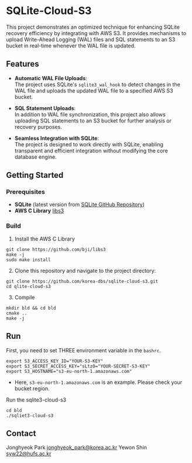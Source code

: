 # SQLite-Cloud-S3


This project demonstrates an optimized technique for enhancing SQLite recovery efficiency by integrating with AWS S3. 
It provides mechanisms to upload Write-Ahead Logging (WAL) files and SQL statements to an S3 bucket in real-time whenever the WAL file is updated. 

## Features

- **Automatic WAL File Uploads**:  
  The project uses SQLite's `sqlite3_wal_hook` to detect changes in the WAL file and uploads the updated WAL file to a specified AWS S3 bucket.
  
- **SQL Statement Uploads**:  
  In addition to WAL file synchronization, this project also allows uploading SQL statements to an S3 bucket for further analysis or recovery purposes.

- **Seamless Integration with SQLite**:  
  The project is designed to work directly with SQLite, enabling transparent and efficient integration without modifying the core database engine.

## Getting Started

### Prerequisites
- **SQLite** (latest version from [SQLite GitHub Repository](https://github.com/sqlite/sqlite))
- **AWS C Library** [libs3](https://github.com/bji/libs3)

### Build
1. Install the AWS C Library
```
git clone https://github.com/bji/libs3
make -j
sudo make install
```

2. Clone this repository and navigate to the project directory:
```
git clone https://github.com/korea-dbs/sqlite-cloud-s3.git
cd qlite-cloud-s3
```

3. Compile
```
mkdir bld && cd bld
cmake ..
make -j
```

## Run

First, you need to set THREE environment variable in the `bashrc`.

```
export S3_ACCESS_KEY_ID="YOUR-S3-KEY"
export S3_SECRET_ACCESS_KEY="sLtzO="YOUR-SECRET-S3-KEY"
export S3_HOSTNAME="s3-eu-north-1.amazonaws.com"
```

- Here, `s3-eu-north-1.amazonaws.com` is an example. Please check your bucket region.


Run the sqlite3-cloud-s3 
```
cd bld
./sqliet3-cloud-s3
```

## Contact

Jonghyeok Park jonghyeok_park@korea.ac.kr
Yewon Shin syw22@hufs.ac.kr

